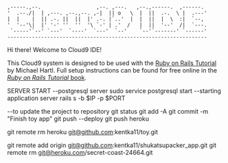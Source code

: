 
    ,-----.,--.                  ,--. ,---.   ,--.,------.  ,------.
    '  .--./|  | ,---. ,--.,--. ,-|  || o   \  |  ||  .-.  \ |  .---'
    |  |    |  || .-. ||  ||  |' .-. |`..'  |  |  ||  |  \  :|  `--,
    '  '--'\|  |' '-' ''  ''  '\ `-' | .'  /   |  ||  '--'  /|  `---.
     `-----'`--' `---'  `----'  `---'  `--'    `--'`-------' `------'
    -----------------------------------------------------------------


Hi there! Welcome to Cloud9 IDE!

This Cloud9 system is designed to be used with the [Ruby on Rails Tutorial](http://www.railstutorial.org/) by Michael Hartl. Full setup instructions can be found for free online in the [*Ruby on Rails Tutorial* book](http://www.railstutorial.org/book).

SERVER START
--postgresql server
sudo service postgresql start
--starting application server
rails s -b $IP -p $PORT

--to update the project to repository
 git status
 git add -A
 git commit -m "Finish toy app"
 git push
 --deploy
 git push heroku
 
 git remote rm heroku 
 git@github.com:kentka11/toy.git
 
 git remote add origin git@github.com:kentka11/shukatsupacker_app.git
 git remote rm git@heroku.com/secret-coast-24664.git